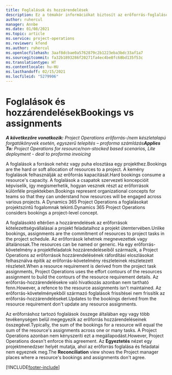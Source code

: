 ```yaml
---
title: Foglalások és hozzárendelések
description: Ez a témakör információkat biztosít az erőforrás-foglalások és az erőforrás-hozzárendelések közötti különbségekről.
author: ruhercul
manager: Annbe
ms.date: 01/08/2021
ms.topic: article
ms.service: project-operations
ms.reviewer: kfend
ms.author: ruhercul
ms.openlocfilehash: 3aaf8dcbae0a5762879c2b1223eba3bdc33af1a7
ms.sourcegitcommit: fa32b1893286f20271fa4ec4be8fc68bd135f53c
ms.translationtype: HT
ms.contentlocale: hu-HU
ms.lasthandoff: 02/15/2021
ms.locfileid: "5279906"
---
```

# <a name="bookings-vs-assignments"></a><span data-ttu-id="a0fc6-103">Foglalások és hozzárendelések</span><span class="sxs-lookup"><span data-stu-id="a0fc6-103">Bookings vs assignments</span></span>

<span data-ttu-id="a0fc6-104">_**A következőre vonatkozik:** Project Operations erőforrás-/nem készletalapú forgatókönyvek esetén, egyszerű telepítés – proforma számlázás_</span><span class="sxs-lookup"><span data-stu-id="a0fc6-104">_**Applies To:** Project Operations for resource/non-stocked based scenarios, Lite deployment - deal to proforma invoicing_</span></span>

<span data-ttu-id="a0fc6-105">A foglalások a források nehéz vagy puha elosztása egy projekthez.</span><span class="sxs-lookup"><span data-stu-id="a0fc6-105">Bookings are the hard or soft allocation of resources to a project.</span></span> <span data-ttu-id="a0fc6-106">A kemény foglalások felhasználják az erőforrás kapacitását.</span><span class="sxs-lookup"><span data-stu-id="a0fc6-106">Hard bookings consume a resource's capacity.</span></span> <span data-ttu-id="a0fc6-107">A foglalások a csapatok szervezeti koncepcióit képviselik, így megismerhetik, hogyan vesznek részt az erőforrások különféle projektekben.</span><span class="sxs-lookup"><span data-stu-id="a0fc6-107">Bookings represent organizational concepts for teams so that they can understand how resources will be engaged across various projects.</span></span> <span data-ttu-id="a0fc6-108">A Dynamics 365 Project Operations a foglalásokat projektszintű fogalomnak tekinti.</span><span class="sxs-lookup"><span data-stu-id="a0fc6-108">Dynamics 365 Project Operations considers bookings a project-level concept.</span></span> 

<span data-ttu-id="a0fc6-109">A foglalásoktó eltérően a hozzárendelések az erőforrások kötelezettségvállalásai a projekt feladataihoz a projekt ütemtervében.</span><span class="sxs-lookup"><span data-stu-id="a0fc6-109">Unlike bookings, assignments are the commitment of resources to project tasks in the project schedule.</span></span> <span data-ttu-id="a0fc6-110">Az erőforrások lehetnek megnevezettek vagy általánosak.</span><span class="sxs-lookup"><span data-stu-id="a0fc6-110">The resources can be named or generic.</span></span>  <span data-ttu-id="a0fc6-111">Ha egy erőforrás-követelmény a projektfeladatok hozzárendeléseiből származik, a Project Operations az erőforrások hozzárendelésének ráfordítási eloszlásokat felhasználva építik az erőforrás-követelmény részleteinek részletezett részleteit.</span><span class="sxs-lookup"><span data-stu-id="a0fc6-111">When a resource requirement is derived from the project task assignments, Project Operations uses the effort contours of the resources assignment to build the contours of the resource requirement details.</span></span> <span data-ttu-id="a0fc6-112">Az erőforrás-hozzárendelésekre való hivatkozás azonban nem tartható fenn.</span><span class="sxs-lookup"><span data-stu-id="a0fc6-112">However, a refence to the resource assignments isn't maintained.</span></span> <span data-ttu-id="a0fc6-113">Az erőforrás-követelményekből származó foglalások frissítései nem frissítik az erőforrás-hozzárendeléseket.</span><span class="sxs-lookup"><span data-stu-id="a0fc6-113">Updates to the bookings derived from the resource requirement don't update any resource assignments.</span></span>

<span data-ttu-id="a0fc6-114">Az erőforráshoz tartozó foglalások összege általában egy vagy több tevékenységen belül megegyezik az erőforrás hozzárendeléseinek összegével.</span><span class="sxs-lookup"><span data-stu-id="a0fc6-114">Typically, the sum of the bookings for a resource will equal the sum of the resource's assignments across one or many tasks.</span></span> <span data-ttu-id="a0fc6-115">A Project Operations azonban nem kényszeríti ezt a megállapodást.</span><span class="sxs-lookup"><span data-stu-id="a0fc6-115">However, Project Operations doesn't enforce this agreement.</span></span> <span data-ttu-id="a0fc6-116">Az **Egyeztetés** nézet egy projektmenedzser helyét mutatja, ahol az erőforrás foglalása és feladatai nem egyeznek meg.</span><span class="sxs-lookup"><span data-stu-id="a0fc6-116">The **Reconciliation** view shows the Project manager places where a resource's bookings and assignments don't agree.</span></span>




[!INCLUDE[footer-include](../includes/footer-banner.md)]